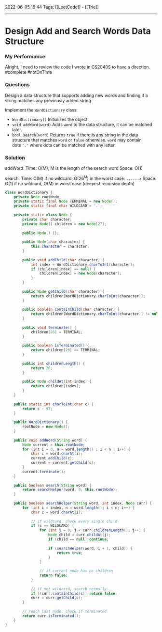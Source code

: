 2022-06-05 16:44
Tags: [[LeetCode]] - [[Trie]]
- - - - - - - - - - - - - - - - - - - - - - - - - - - - -   
# Design Add and Search Words Data Structure
### My Performance
Alright, I need to review the code I wrote in CS2040S to have a direction.
#complete #notOnTime

### Questions
Design a data structure that supports adding new words and finding if a string matches any previously added string.

Implement the `WordDictionary` class:

-   `WordDictionary()` Initializes the object.
-   `void addWord(word)` Adds `word` to the data structure, it can be matched later.
-   `bool search(word)` Returns `true` if there is any string in the data structure that matches `word` or `false` otherwise. `word` may contain dots `'.'` where dots can be matched with any letter.

### Solution
addWord:
Time: O(M), M is the length of the search word
Space: O(1)

search:
Time: O(M) if no wildcard, O($26^M$) in the worst case: `......z`
Space: O(1) if no wildcard, O(M) in worst case (deepest recursion depth)

```Java
class WordDictionary {
    private Node rootNode; 
    private static final Node TERMINAL = new Node();
    private static final char WILDCARD = '.';
    
    private static class Node {
        private char character;
        private Node[] children = new Node[27];
        
        public Node() {};
        
        public Node(char character) {
            this.character = character;
        }
        
        public void addChild(char character) {
            int index = WordDictionary.charToInt(character);
            if (children[index] == null) {
                children[index] = new Node(character);                
            }
        }
        
        public Node getChild(char character) {
            return children[WordDictionary.charToInt(character)];
        }
        
        public boolean containChild(char character) {
            return children[WordDictionary.charToInt(character)] != null;
        }
        
        public void terminate() {
            children[26] = TERMINAL;
        }
        
        public boolean isTerminated() {
            return children[26] == TERMINAL;
        }
        
        public int childrenLength() {
            return 26;
        }
        
        public Node childAt(int index) {
            return children[index];
        }
    }
    
    public static int charToInt(char c) {
        return c - 97;
    }
    
    public WordDictionary() {
        rootNode = new Node();    
    }
    
    public void addWord(String word) {
        Node current = this.rootNode;
        for (int i = 0, n = word.length() ; i < n ; i++) { 
            char c = word.charAt(i);
            current.addChild(c);
            current = current.getChild(c);
        }
        current.terminate();  
    }
    
    public boolean search(String word) {
        return searchHelper(word, 0, this.rootNode);
    }
    
    public boolean searchHelper(String word, int index, Node curr) {
        for (int i = index, n = word.length(); i < n; i++) {
            char c = word.charAt(i);
            
            // if wildcard, check every single child
            if (c == WILDCARD) {
                for (int j = 0; j < curr.childrenLength(); j++) {
                    Node child = curr.childAt(j);
                    if (child == null) continue;
                    
                    if (searchHelper(word, i + 1, child)) {
                        return true;
                    }                    
                }
                 
                // if current node has no children
                return false;
            }
            
            // if not wildcard, search normally
            if (!curr.containChild(c)) return false;
            curr = curr.getChild(c);
        }
           
        // reach last node, check if terminated                
        return curr.isTerminated(); 
    }
}

```

